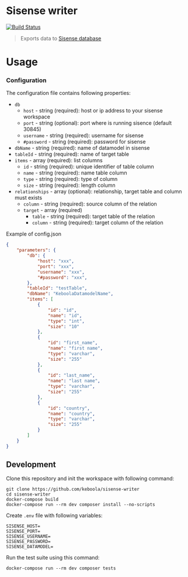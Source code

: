 # Sisense writer

[![Build Status](https://travis-ci.com/keboola/sisense-writer.svg?branch=master)](https://travis-ci.com/keboola/sisense-writer)

> Exports data to [Sisense database](https://www.sisense.com/)

# Usage

### Configuration
The configuration file contains following properties:
- `db`
    - `host` - string (required): host or ip address to your sisense workspace
    - `port` - string (optional): port where is running sisence (default 30845)
    - `username` - string (required): username for sisense
    - `#password` - string (required): password for sisense
- `dbName` - string (required): name of datamodel in sisense
- `tableId` - string (required): name of target table 
- `items` - array (required): list columns
    - `id` - string (required): unique identifier of table column
    - `name` - string (required): name table column
    - `type` - string (required): type of column
    - `size` - string (required): length column
- `relationships` - array (optional): relationship, target table and column must exists
    - `column` - string (required): source column of the relation
    - `target` - array (required)
        - `table` - string (required): target table of the relation
        - `column` - string (required): target column of the relation

Example of config.json
```json
{
    "parameters": {
        "db": {
            "host": "xxx",
            "port": "xxx",
            "username": "xxx",
            "#password": "xxx",
        },
        "tableId": "testTable",
        "dbName": "KeboolaDatamodelName",
        "items": [
            {
                "id": "id",
                "name": "id",
                "type": "int",
                "size": "10"
            },
            {
                "id": "first_name",
                "name": "first name",
                "type": "varchar",
                "size": "255"
            },
            {
                "id": "last_name",
                "name": "last name",
                "type": "varchar",
                "size": "255"
            },
            {
                "id": "country",
                "name": "country",
                "type": "varchar",
                "size": "255"
            }
        ]
    }
}
```

## Development
 
Clone this repository and init the workspace with following command:

```
git clone https://github.com/keboola/sisense-writer
cd sisense-writer
docker-compose build
docker-compose run --rm dev composer install --no-scripts
```

Create `.env` file with following variables:
```
SISENSE_HOST=
SISENSE_PORT=
SISENSE_USERNAME=
SISENSE_PASSWORD=
SISENSE_DATAMODEL=
```

Run the test suite using this command:

```
docker-compose run --rm dev composer tests
```
